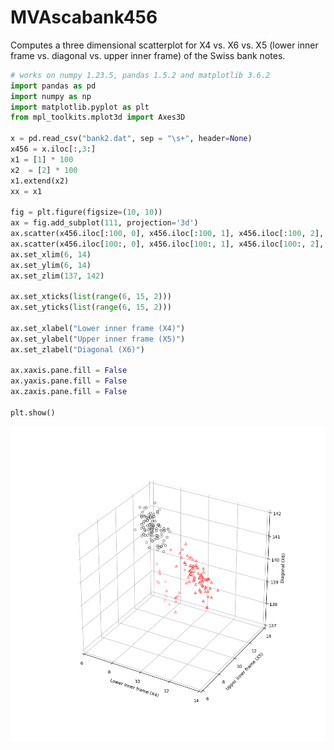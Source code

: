 # MVAscabank456
Computes a three dimensional scatterplot for X4 vs. X6 vs. X5 (lower inner frame vs. diagonal vs. upper inner frame) of the Swiss bank notes.

```python
# works on numpy 1.23.5, pandas 1.5.2 and matplotlib 3.6.2
import pandas as pd
import numpy as np
import matplotlib.pyplot as plt
from mpl_toolkits.mplot3d import Axes3D

x = pd.read_csv("bank2.dat", sep = "\s+", header=None)
x456 = x.iloc[:,3:]
x1 = [1] * 100
x2  = [2] * 100
x1.extend(x2)
xx = x1

fig = plt.figure(figsize=(10, 10))
ax = fig.add_subplot(111, projection='3d')
ax.scatter(x456.iloc[:100, 0], x456.iloc[:100, 1], x456.iloc[:100, 2], c = "w", edgecolors = "black", s = 25)
ax.scatter(x456.iloc[100:, 0], x456.iloc[100:, 1], x456.iloc[100:, 2], c = "w", edgecolors = "r", marker = "^", s = 25)
ax.set_xlim(6, 14)
ax.set_ylim(6, 14)
ax.set_zlim(137, 142)

ax.set_xticks(list(range(6, 15, 2)))
ax.set_yticks(list(range(6, 15, 2)))

ax.set_xlabel("Lower inner frame (X4)")
ax.set_ylabel("Upper inner frame (X5)")
ax.set_zlabel("Diagonal (X6)")

ax.xaxis.pane.fill = False
ax.yaxis.pane.fill = False
ax.zaxis.pane.fill = False

plt.show()
```
![MVAscabank456](MVAscabank456_1_python.png)